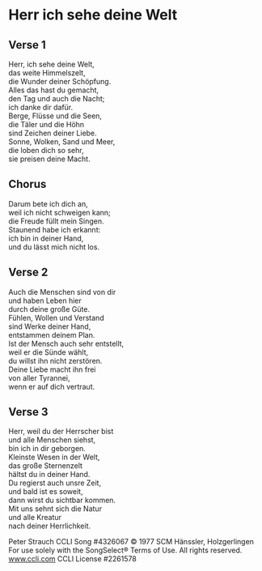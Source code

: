 # Herr ich sehe deine Welt

## Verse 1
Herr, ich sehe deine Welt,<br>
das weite Himmelszelt,<br>
die Wunder deiner Schöpfung.<br>
Alles das hast du gemacht,<br>
den Tag und auch die Nacht;<br>
ich danke dir dafür.<br>
Berge, Flüsse und die Seen,<br>
die Täler und die Höhn<br>
sind Zeichen deiner Liebe.<br>
Sonne, Wolken, Sand und Meer,<br>
die loben dich so sehr,<br>
sie preisen deine Macht.<br>

## Chorus
Darum bete ich dich an,<br>
weil ich nicht schweigen kann;<br>
die Freude füllt mein Singen.<br>
Staunend habe ich erkannt:<br>
ich bin in deiner Hand,<br>
und du lässt mich nicht los.<br>

## Verse 2
Auch die Menschen sind von dir<br>
und haben Leben hier<br>
durch deine große Güte.<br>
Fühlen, Wollen und Verstand<br>
sind Werke deiner Hand,<br>
entstammen deinem Plan.<br>
Ist der Mensch auch sehr entstellt,<br>
weil er die Sünde wählt,<br>
du willst ihn nicht zerstören.<br>
Deine Liebe macht ihn frei<br>
von aller Tyrannei,<br>
wenn er auf dich vertraut.<br>

## Verse 3
Herr, weil du der Herrscher bist<br>
und alle Menschen siehst,<br>
bin ich in dir geborgen.<br>
Kleinste Wesen in der Welt,<br>
das große Sternenzelt<br>
hältst du in deiner Hand.<br>
Du regierst auch unsre Zeit,<br>
und bald ist es soweit,<br>
dann wirst du sichtbar kommen.<br>
Mit uns sehnt sich die Natur<br>
und alle Kreatur<br>
nach deiner Herrlichkeit.<br>

Peter Strauch
CCLI Song #4326067
© 1977 SCM Hänssler, Holzgerlingen
For use solely with the SongSelect® Terms of Use.  All rights reserved. www.ccli.com
CCLI License #2261578
